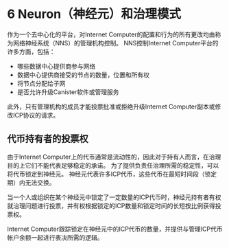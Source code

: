 # 6 Neuron（神经元）和治理模式

作为一个去中心化的平台，对Internet Computer的配置和行为的所有更改均由称为网络神经系统（NNS）的管理机构控制。 NNS控制Internet Computer平台的许多方面，包括：

* 哪些数据中心提供商参与网络
* 数据中心提供商接受的节点的数量，位置和所有权
* 将节点分配给子网
* 是否允许升级Canister软件或管理服务

此外，只有管理机构的成员才能投票批准或拒绝升级Internet Computer副本或修改ICP协议的请求。

## 代币持有者的投票权

由于Internet Computer上的代币通常是流动性的，因此对于持有人而言，在治理目的上它们不能代表足够稳定的承诺。 为了提供负责任治理所需的稳定性，可以将代币锁定到神经元。 神经元代表许多ICP代币，这些代币在最短时间段（锁定期）内无法交换。

当一个人或组织在某个神经元中锁定了一定数量的ICP代币时，神经元持有者有权就治理问题进行投票，并有权根据锁定的ICP数量和锁定时间的长短按比例获得投票权。

Internet Computer跟踪锁定在神经元中的ICP代币的数量，并提供与管理ICP代币帐户余额一起进行表决所需的逻辑。

